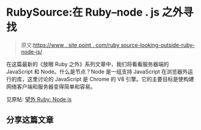 # RubySource:在 Ruby–node . js 之外寻找

> 原文:[https://www . site point . com/ruby source-looking-outside-ruby-node-js/](https://www.sitepoint.com/rubysource-looking-outside-ruby-node-js/)

在这篇最新的《放眼 Ruby 之外》系列文章中，我们将看看服务器端的 JavaScript 和 Node。什么是节点？Node 是一组支持 JavaScript 在浏览器外运行的库，这里讨论的 JavaScript 是 Chrome 的 V8 引擎。它的主要目标是使构建网络客户端和服务器变得简单和容易。

见原帖:
[望外 Ruby: Node.js](https://www.sitepoint.com/looking-outside-ruby-node-js/ "Looking Outside Ruby: Node.js")

## 分享这篇文章